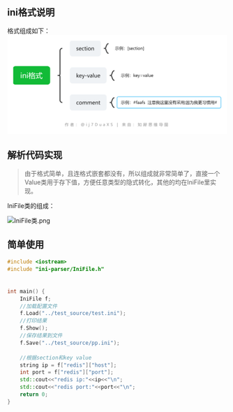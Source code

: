 ## ini格式说明

格式组成如下：
![ini格式.png](../image_source/ini格式.png)

## 解析代码实现

> 由于格式简单，且连格式嵌套都没有，所以组成就非常简单了，直接一个Value类用于存下值，方便任意类型的隐式转化，其他的均在IniFile里实现。

IniFile类的组成：

![IniFile类.png](../image_source/IniFile类.png)

## 简单使用

```cpp
#include <iostream>
#include "ini-parser/IniFile.h"


int main() {
    IniFile f;
    //加载配置文件
    f.Load("../test_source/test.ini");
    //打印结果
    f.Show();
    //保存结果到文件
    f.Save("../test_source/pp.ini");

    //根据section和key value
    string ip = f["redis"]["host"];
    int port = f["redis"]["port"];
    std::cout<<"redis ip:"<<ip<<"\n";
    std::cout<<"redis port:"<<port<<"\n";
    return 0;
}
```